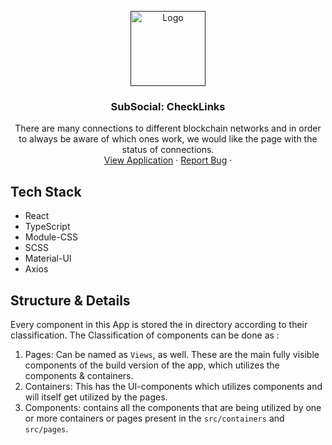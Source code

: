 <p align="center">
  <a href="">
    <img src="/public/favicon.ico" alt="Logo" width="auto" height="120">
  </a>

  <h3 align="center">SubSocial: CheckLinks</h3>

  <p align="center">
There are many connections to different blockchain networks and in order to always be aware of which ones work, we would like the page with the status of connections.
    <br />
    <a href="https://tejas-ladhani.github.io/CheckLinks-TS">View Application</a>
    ·
    <a href="https://github.com/Tejas-Ladhani/CheckLinks-TS/issues">Report Bug</a>
    ·
  </p>
</p>


## Tech Stack
* React
* TypeScript
* Module-CSS
* SCSS
* Material-UI
* Axios

## Structure & Details

Every component in this App is stored the in directory according to their classification. The Classification of components can be done as :
1. Pages: Can be named as ```Views```, as well. These are the main fully visible components of the build version of the app, which utilizes the components & containers.
2. Containers: This has the UI-components which utilizes components and will itself get utilized by the pages.
3. Components:  contains all the components that are being utilized by one or more containers or pages present in the ```src/containers``` and ```src/pages```.
